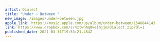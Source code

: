 ```yaml
---
artist: Dialect
title: "Under ~ Between "
new_image: /images/under~between.jpg
apple_link: https://music.apple.com/us/album/under-between/1548844143
link: https://www.dropbox.com/s/4ztwnhq8ve1hjjm/Dialect.zip?dl=1
published_date: 2021-03-31T19:53:21.454Z
---
```

